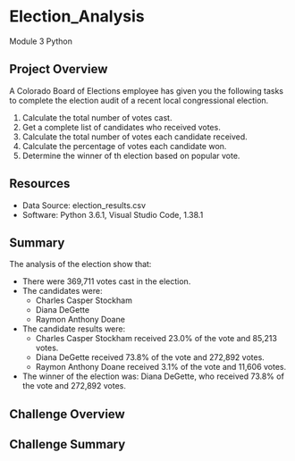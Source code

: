 # Election_Analysis
Module 3 Python

## Project Overview
A Colorado Board of Elections employee has given you the following tasks to complete the election audit of a recent local congressional election.

1.  Calculate the total number of votes cast.
2.  Get a complete list of candidates who received votes.
3.  Calculate the total number of votes each candidate received.
4.  Calculate the percentage of votes each candidate won.
5.  Determine the winner of th election based on popular vote.

## Resources
-  Data Source:  election_results.csv
-  Software:  Python 3.6.1, Visual Studio Code, 1.38.1

## Summary
The analysis of the election show that:
-  There were 369,711 votes cast in the election.
-  The candidates were:
    -  Charles Casper Stockham
    -  Diana DeGette
    -  Raymon Anthony Doane
-  The candidate results were:
    -  Charles Casper Stockham received 23.0% of the vote and 85,213 votes.
    -  Diana DeGette received 73.8% of the vote and 272,892 votes.
    -  Raymon Anthony Doane received 3.1% of the vote and 11,606 votes.
-  The winner of the election was:
    Diana DeGette, who received 73.8% of the vote and 272,892 votes.
    
##  Challenge Overview

##  Challenge Summary
